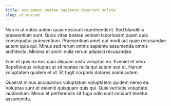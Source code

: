 ```yaml
---
title: accusamus beatae sapiente deserunt soluta
slug: et maxime
---
```


Non in ut nobis autem quae nesciunt reprehenderit. Sed blanditiis praesentium sunt. Quos vitae beatae veniam laboriosam quam quia consequatur praesentium. Praesentium amet qui modi aut quae recusandae autem quia qui. Minus sed rerum omnis sapiente assumenda omnis architecto. Minima et animi nulla rerum adipisci recusandae.

Eum et quis ea eos quia aliquam iusto voluptas ea. Eveniet et vero. Repellendus voluptas at sit beatae nulla qui autem sed et. Harum voluptatem quidem et ut. Et fugit corporis dolores animi autem.

Quaerat minus accusamus voluptatum voluptatem quidem nemo ea. Voluptas sunt et deleniti quisquam quis qui. Quis veritatis voluptate laudantium. Minus et perferendis sit fuga odio sunt incidunt tenetur assumenda.
